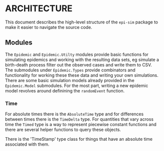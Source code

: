 # ARCHITECTURE

This document describes the high-level structure of the `epi-sim` package to
make it easier to navigate the source code.

## Modules

The `Epidemic` and `Epidemic.Utilty` modules provide basic functions for
simulating epidemics and working with the resulting data sets, eg simulate a
birth-death process filter out the observed cases and write them to CSV. The
submodules under `Epidemic.Types` provide combinators and functionality for
working these these data and writing your own simulations. There are some basic
simulation models already provided in the `Epidemic.Model` submodules. For the
most part, writing a new epidemic model revolves around definining the
`randomEvent` function.

### Time

For absolute times there is the `AbsoluteTime` type and for differences between
times there is the `TimeDelta` type. For quantities that vary across time the
`Timed` type is a way to represent piecewise constant functions and there are
several helper functions to query these objects.

There is the 'TimeStamp' type class for things that have an absolute time
associated with them.
